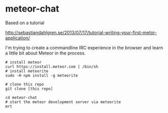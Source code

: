 meteor-chat
===========

Based on a tutorial

http://sebastiandahlgren.se/2013/07/17/tutorial-writing-your-first-metor-application/

I'm trying to create a commandline IRC experience in the browser and learn a little bit about Meteor
in the process.

```SHELL
# install meteor
curl https://install.meteor.com | /bin/sh
# install meteorite
sudo -H npm install -g meteorite

# clone this repo
git clone [this repo]

cd meteor-chat
# start the meteor development server via meteorite
mrt
```
